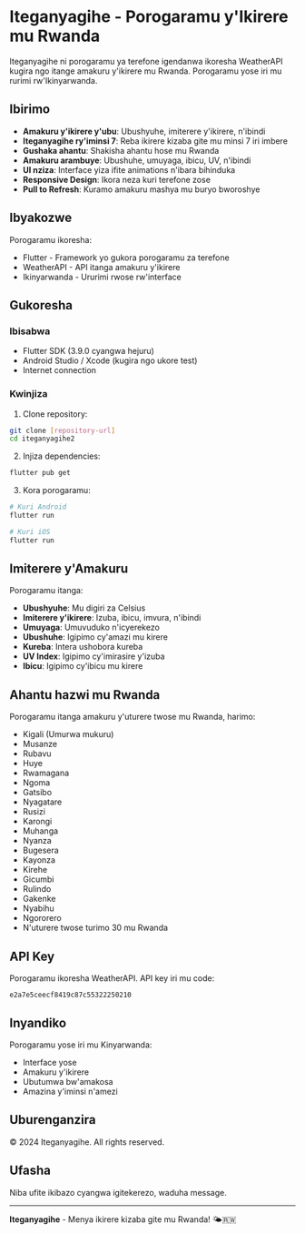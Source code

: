 # Iteganyagihe - Porogaramu y'Ikirere mu Rwanda

Iteganyagihe ni porogaramu ya terefone igendanwa ikoresha WeatherAPI kugira ngo itange amakuru y'ikirere mu Rwanda. Porogaramu yose iri mu rurimi rw'Ikinyarwanda.

## Ibirimo

- **Amakuru y'ikirere y'ubu**: Ubushyuhe, imiterere y'ikirere, n'ibindi
- **Iteganyagihe ry'iminsi 7**: Reba ikirere kizaba gite mu minsi 7 iri imbere
- **Gushaka ahantu**: Shakisha ahantu hose mu Rwanda
- **Amakuru arambuye**: Ubushuhe, umuyaga, ibicu, UV, n'ibindi
- **UI nziza**: Interface yiza ifite animations n'ibara bihinduka
- **Responsive Design**: Ikora neza kuri terefone zose
- **Pull to Refresh**: Kuramo amakuru mashya mu buryo bworoshye

## Ibyakozwe

Porogaramu ikoresha:
- Flutter - Framework yo gukora porogaramu za terefone
- WeatherAPI - API itanga amakuru y'ikirere
- Ikinyarwanda - Ururimi rwose rw'interface

## Gukoresha

### Ibisabwa

- Flutter SDK (3.9.0 cyangwa hejuru)
- Android Studio / Xcode (kugira ngo ukore test)
- Internet connection

### Kwinjiza

1. Clone repository:
```bash
git clone [repository-url]
cd iteganyagihe2
```

2. Injiza dependencies:
```bash
flutter pub get
```

3. Kora porogaramu:
```bash
# Kuri Android
flutter run

# Kuri iOS
flutter run
```

## Imiterere y'Amakuru

Porogaramu itanga:
- **Ubushyuhe**: Mu digiri za Celsius
- **Imiterere y'ikirere**: Izuba, ibicu, imvura, n'ibindi
- **Umuyaga**: Umuvuduko n'icyerekezo
- **Ubushuhe**: Igipimo cy'amazi mu kirere
- **Kureba**: Intera ushobora kureba
- **UV Index**: Igipimo cy'imirasire y'izuba
- **Ibicu**: Igipimo cy'ibicu mu kirere

## Ahantu hazwi mu Rwanda

Porogaramu itanga amakuru y'uturere twose mu Rwanda, harimo:
- Kigali (Umurwa mukuru)
- Musanze
- Rubavu
- Huye
- Rwamagana
- Ngoma
- Gatsibo
- Nyagatare
- Rusizi
- Karongi
- Muhanga
- Nyanza
- Bugesera
- Kayonza
- Kirehe
- Gicumbi
- Rulindo
- Gakenke
- Nyabihu
- Ngororero
- N'uturere twose turimo 30 mu Rwanda

## API Key

Porogaramu ikoresha WeatherAPI. API key iri mu code:
```
e2a7e5ceecf8419c87c55322250210
```

## Inyandiko

Porogaramu yose iri mu Kinyarwanda:
- Interface yose
- Amakuru y'ikirere
- Ubutumwa bw'amakosa
- Amazina y'iminsi n'amezi

## Uburenganzira

© 2024 Iteganyagihe. All rights reserved.

## Ufasha

Niba ufite ikibazo cyangwa igitekerezo, waduha message.

---

**Iteganyagihe** - Menya ikirere kizaba gite mu Rwanda! 🌤️🇷🇼
